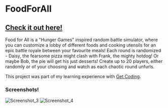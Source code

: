 # FoodForAll

## [Check it out here!](https://djkean.github.io/FoodForAll/)

Food for All is a "Hunger Games" inspired random battle simulator, where you can customize a lobby of different foods and cooking utensils for an epic battle royale between your favourite meals! Each round is randomized - Daisy, the fearsome pizza might clash with Frank, the mighty hotdog! Or maybe Bob, the pie will get his just desserts! Create up to 20 players, either randomly or of your choosing and watch as each chaotic round unfurls.

This project was part of my learning experience with [Get Coding](https://www.get-coding.ca).

### Screenshots!
![Screenshot_3](https://github.com/djkean/FoodForAll/assets/95929464/4acd927e-9d64-466b-b0f9-77e58ca4262b)
![Screenshot_4](https://github.com/djkean/FoodForAll/assets/95929464/68195653-0b01-41ff-9819-12a2e62cc535)
